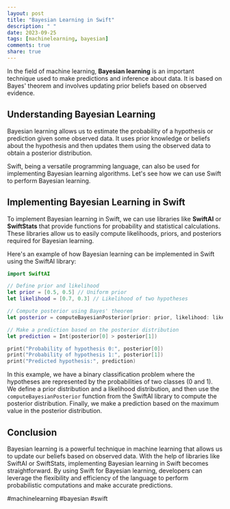 ```yaml
---
layout: post
title: "Bayesian Learning in Swift"
description: " "
date: 2023-09-25
tags: [machinelearning, bayesian]
comments: true
share: true
---
```


In the field of machine learning, **Bayesian learning** is an important technique used to make predictions and inference about data. It is based on Bayes' theorem and involves updating prior beliefs based on observed evidence. 

## Understanding Bayesian Learning

Bayesian learning allows us to estimate the probability of a hypothesis or prediction given some observed data. It uses prior knowledge or beliefs about the hypothesis and then updates them using the observed data to obtain a posterior distribution.

Swift, being a versatile programming language, can also be used for implementing Bayesian learning algorithms. Let's see how we can use Swift to perform Bayesian learning.

## Implementing Bayesian Learning in Swift

To implement Bayesian learning in Swift, we can use libraries like **SwiftAI** or **SwiftStats** that provide functions for probability and statistical calculations. These libraries allow us to easily compute likelihoods, priors, and posteriors required for Bayesian learning.

Here's an example of how Bayesian learning can be implemented in Swift using the SwiftAI library:

```swift
import SwiftAI

// Define prior and likelihood
let prior = [0.5, 0.5] // Uniform prior
let likelihood = [0.7, 0.3] // Likelihood of two hypotheses

// Compute posterior using Bayes' theorem
let posterior = computeBayesianPosterior(prior: prior, likelihood: likelihood)

// Make a prediction based on the posterior distribution
let prediction = Int(posterior[0] > posterior[1])

print("Probability of hypothesis 0:", posterior[0])
print("Probability of hypothesis 1:", posterior[1])
print("Predicted hypothesis:", prediction)
```

In this example, we have a binary classification problem where the hypotheses are represented by the probabilities of two classes (0 and 1). We define a prior distribution and a likelihood distribution, and then use the `computeBayesianPosterior` function from the SwiftAI library to compute the posterior distribution. Finally, we make a prediction based on the maximum value in the posterior distribution.

## Conclusion

Bayesian learning is a powerful technique in machine learning that allows us to update our beliefs based on observed data. With the help of libraries like SwiftAI or SwiftStats, implementing Bayesian learning in Swift becomes straightforward. By using Swift for Bayesian learning, developers can leverage the flexibility and efficiency of the language to perform probabilistic computations and make accurate predictions.

#machinelearning #bayesian #swift